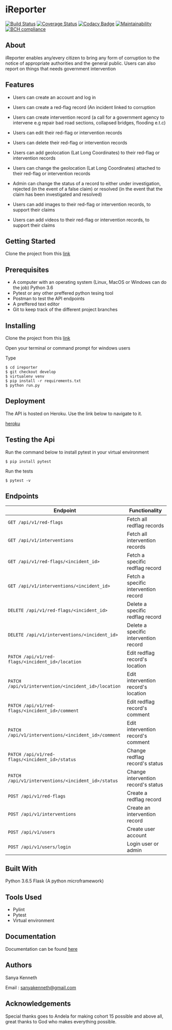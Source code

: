 # iReporter

 [![Build Status](https://travis-ci.org/sanya-kenneth/ireporter.svg?branch=develop)](https://travis-ci.org/sanya-kenneth/ireporter) [![Coverage Status](https://coveralls.io/repos/github/sanya-kenneth/ireporter/badge.svg?branch=develop)](https://coveralls.io/github/sanya-kenneth/ireporter?branch=develop) [![Codacy Badge](https://api.codacy.com/project/badge/Grade/66cc30326bca466d990d32aabd8a2158)](https://www.codacy.com/app/sanya-kenneth/ireporter?utm_source=github.com&amp;utm_medium=referral&amp;utm_content=sanya-kenneth/ireporter&amp;utm_campaign=Badge_Grade) [![Maintainability](https://api.codeclimate.com/v1/badges/1a992289cc5d60ebd6c6/maintainability)](https://codeclimate.com/github/sanya-kenneth/ireporter/maintainability) [![BCH compliance](https://bettercodehub.com/edge/badge/sanya-kenneth/ireporter?branch=develop)](https://bettercodehub.com/)


## About

iReporter enables any/every citizen to bring any form of corruption to the notice of appropriate authorities and the general public. Users can also report on things that needs government intervention

## Features

- Users can create an account and log in

- Users can create a red-flag record (An incident linked to corruption

- Users can create intervention record (a call for a government agency to intervene e.g repair bad road sections, collapsed bridges, flooding e.t.c)

- Users can edit their red-flag or intervention records

- Users can delete their red-flag or intervention records

- Users can add geolocation (Lat Long Coordinates) to their red-flag or intervention records

- Users can change the geolocation (Lat Long Coordinates) attached to their red-flag or intervention records

- Admin can change the status of a record to either under investigation, rejected (in the event of a false claim) or resolved (in the event that the claim has been investigated and resolved)

- Users can add images to their red-flag or intervention records, to support their claims

- Users can add videos to their red-flag or intervention records, to support their claims

## Getting Started

Clone the project from this [link](https://github.com/sanya-kenneth/ireporter)

## Prerequisites

* A computer with an operating system (Linux, MacOS or Windows can do the job)
  Python 3.6
* Pytest or any other preffered python tesing tool
* Postman to test the API endpoints
* A preffered text editor
* Git to keep track of the different project branches

## Installing

Clone the project from this [link](https://github.com/sanya-kenneth/ireporter)

Open your terminal or command prompt for windows users

Type

```
$ cd ireporter
$ git checkout develop
$ virtualenv venv
$ pip install -r requirements.txt
$ python run.py
```

## Deployment

The API is hosted on Heroku. Use the link below to navigate to it.

[heroku](https://ireporterch3.herokuapp.com/)

## Testing the Api

Run the command below to install pytest in your virtual environment

`$ pip install pytest`

Run the tests

`$ pytest -v`

## Endpoints

| Endpoint          | Functionality |
| --------          |     --------- |
| `GET /api/v1/red-flags` | Fetch all redflag records |
| `GET /api/v1/interventions` | Fetch all intervention records |
| `GET /api/v1/red-flags/<incident_id>` | Fetch a specific redflag record |
| `GET /api/v1/interventions/<incident_id>` | Fetch a specific intervention record |
| `DELETE /api/v1/red-flags/<incident_id>` | Delete a specific redflag record |
| `DELETE /api/v1/interventions/<incident_id>` | Delete a specific intervention record |
| `PATCH /api/v1/red-flags/<incident_id>/location` | Edit redflag record's location |
| `PATCH /api/v1/intervention/<incident_id>/location` | Edit intervention record's location |
| `PATCH /api/v1/red-flags/<incident_id>/comment` | Edit redflag record's comment |
| `PATCH /api/v1/interventions/<incident_id>/comment` | Edit intervention record's comment |
| `PATCH /api/v1/red-flags/<incident_id>/status` | Change redflag record's status |
| `PATCH /api/v1/interventions/<incident_id>/status` | Change intervention record's status |
| `POST /api/v1/red-flags` | Create a redflag record |
| `POST /api/v1/interventions` | Create an intervention record |
| `POST /api/v1/users` | Create user account |
| `POST /api/v1/users/login` | Login user or admin |

## Built With

 Python 3.6.5
 Flask (A python microframework)

## Tools Used

* Pylint
* Pytest
* Virtual environment

## Documentation

Documentation can be found [here](https://ireporter17.docs.apiary.io/#)

## Authors

Sanya Kenneth

Email  : sanyakenneth@gmail.com

## Acknowledgements

Special thanks goes to Andela for making cohort 15 possible and above all, great thanks to God who makes everything possible.